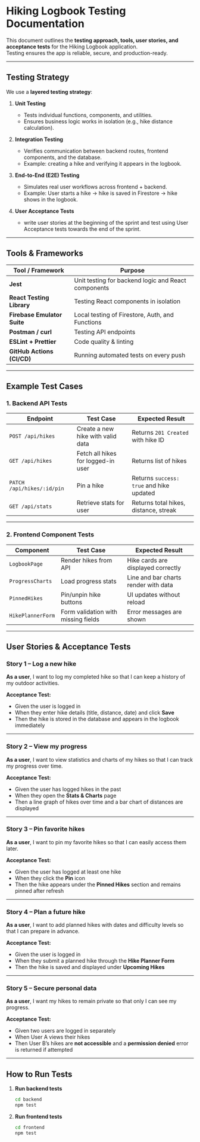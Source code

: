 # Hiking Logbook Testing Documentation

This document outlines the **testing approach, tools, user stories, and acceptance tests** for the Hiking Logbook application.  
Testing ensures the app is reliable, secure, and production-ready.

---

## Testing Strategy

We use a **layered testing strategy**:

1. **Unit Testing**
   - Tests individual functions, components, and utilities.
   - Ensures business logic works in isolation (e.g., hike distance calculation).

2. **Integration Testing**
   - Verifies communication between backend routes, frontend components, and the database.
   - Example: creating a hike and verifying it appears in the logbook.

3. **End-to-End (E2E) Testing**
   - Simulates real user workflows across frontend + backend.
   - Example: User starts a hike → hike is saved in Firestore → hike shows in the logbook.

4. **User Acceptance Tests**
   - write user stories at the beginning of the sprint and test using User Acceptance tests towards the end of the sprint.

---

## Tools & Frameworks

| Tool / Framework         | Purpose                                |
| ------------------------- | -------------------------------------- |
| **Jest**                  | Unit testing for backend logic and React components |
| **React Testing Library** | Testing React components in isolation  |
| **Firebase Emulator Suite** | Local testing of Firestore, Auth, and Functions |
| **Postman / curl**        | Testing API endpoints                  |
| **ESLint + Prettier**     | Code quality & linting                 |
| **GitHub Actions (CI/CD)** | Running automated tests on every push |

---

## Example Test Cases

### 1. Backend API Tests

| Endpoint             | Test Case                                         | Expected Result                   |
| -------------------- | ------------------------------------------------ | --------------------------------- |
| `POST /api/hikes`    | Create a new hike with valid data                | Returns `201 Created` with hike ID |
| `GET /api/hikes`     | Fetch all hikes for logged-in user               | Returns list of hikes             |
| `PATCH /api/hikes/:id/pin` | Pin a hike                                 | Returns `success: true` and hike updated |
| `GET /api/stats`     | Retrieve stats for user                          | Returns total hikes, distance, streak |

---

### 2. Frontend Component Tests

| Component            | Test Case                                    | Expected Result                      |
| -------------------- | -------------------------------------------- | ------------------------------------ |
| `LogbookPage`        | Render hikes from API                        | Hike cards are displayed correctly   |
| `ProgressCharts`     | Load progress stats                          | Line and bar charts render with data |
| `PinnedHikes`        | Pin/unpin hike buttons                       | UI updates without reload            |
| `HikePlannerForm`    | Form validation with missing fields           | Error messages are shown             |

---

## User Stories & Acceptance Tests

### Story 1 – Log a new hike  
**As a user**, I want to log my completed hike so that I can keep a history of my outdoor activities.  

**Acceptance Test:**  
- Given the user is logged in  
- When they enter hike details (title, distance, date) and click **Save**  
- Then the hike is stored in the database and appears in the logbook immediately  

---

### Story 2 – View my progress  
**As a user**, I want to view statistics and charts of my hikes so that I can track my progress over time.  

**Acceptance Test:**  
- Given the user has logged hikes in the past  
- When they open the **Stats & Charts** page  
- Then a line graph of hikes over time and a bar chart of distances are displayed  

---

### Story 3 – Pin favorite hikes  
**As a user**, I want to pin my favorite hikes so that I can easily access them later.  

**Acceptance Test:**  
- Given the user has logged at least one hike  
- When they click the **Pin** icon  
- Then the hike appears under the **Pinned Hikes** section and remains pinned after refresh  

---

### Story 4 – Plan a future hike  
**As a user**, I want to add planned hikes with dates and difficulty levels so that I can prepare in advance.  

**Acceptance Test:**  
- Given the user is logged in  
- When they submit a planned hike through the **Hike Planner Form**  
- Then the hike is saved and displayed under **Upcoming Hikes**  

---

### Story 5 – Secure personal data  
**As a user**, I want my hikes to remain private so that only I can see my progress.  

**Acceptance Test:**  
- Given two users are logged in separately  
- When User A views their hikes  
- Then User B’s hikes are **not accessible** and a **permission denied** error is returned if attempted  

---

## How to Run Tests

1. **Run backend tests**
   ```bash
   cd backend
   npm test

2. **Run frontend tests**
   ```bash
   cd frontend
   npm test
